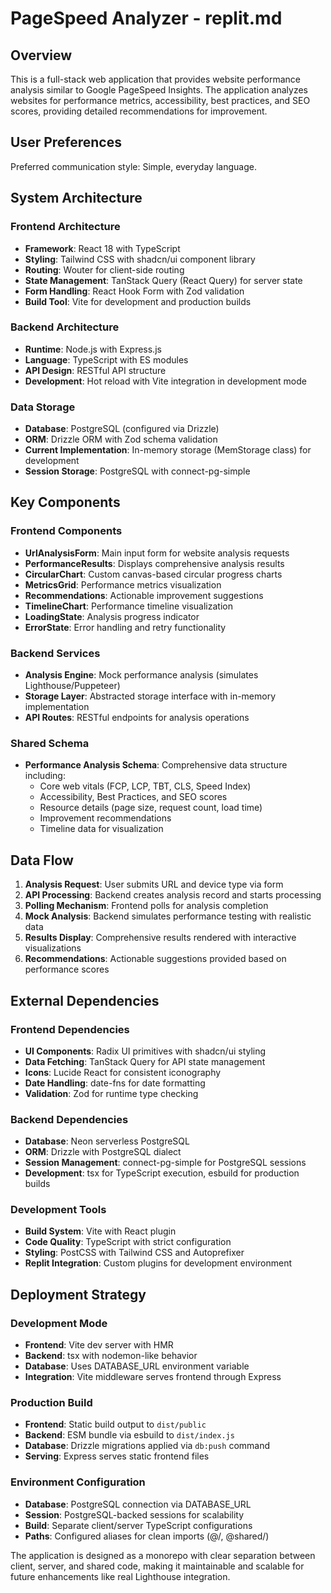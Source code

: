 # PageSpeed Analyzer - replit.md

## Overview

This is a full-stack web application that provides website performance analysis similar to Google PageSpeed Insights. The application analyzes websites for performance metrics, accessibility, best practices, and SEO scores, providing detailed recommendations for improvement.

## User Preferences

Preferred communication style: Simple, everyday language.

## System Architecture

### Frontend Architecture
- **Framework**: React 18 with TypeScript
- **Styling**: Tailwind CSS with shadcn/ui component library
- **Routing**: Wouter for client-side routing
- **State Management**: TanStack Query (React Query) for server state
- **Form Handling**: React Hook Form with Zod validation
- **Build Tool**: Vite for development and production builds

### Backend Architecture
- **Runtime**: Node.js with Express.js
- **Language**: TypeScript with ES modules
- **API Design**: RESTful API structure
- **Development**: Hot reload with Vite integration in development mode

### Data Storage
- **Database**: PostgreSQL (configured via Drizzle)
- **ORM**: Drizzle ORM with Zod schema validation
- **Current Implementation**: In-memory storage (MemStorage class) for development
- **Session Storage**: PostgreSQL with connect-pg-simple

## Key Components

### Frontend Components
- **UrlAnalysisForm**: Main input form for website analysis requests
- **PerformanceResults**: Displays comprehensive analysis results
- **CircularChart**: Custom canvas-based circular progress charts
- **MetricsGrid**: Performance metrics visualization
- **Recommendations**: Actionable improvement suggestions
- **TimelineChart**: Performance timeline visualization
- **LoadingState**: Analysis progress indicator
- **ErrorState**: Error handling and retry functionality

### Backend Services
- **Analysis Engine**: Mock performance analysis (simulates Lighthouse/Puppeteer)
- **Storage Layer**: Abstracted storage interface with in-memory implementation
- **API Routes**: RESTful endpoints for analysis operations

### Shared Schema
- **Performance Analysis Schema**: Comprehensive data structure including:
  - Core web vitals (FCP, LCP, TBT, CLS, Speed Index)
  - Accessibility, Best Practices, and SEO scores
  - Resource details (page size, request count, load time)
  - Improvement recommendations
  - Timeline data for visualization

## Data Flow

1. **Analysis Request**: User submits URL and device type via form
2. **API Processing**: Backend creates analysis record and starts processing
3. **Polling Mechanism**: Frontend polls for analysis completion
4. **Mock Analysis**: Backend simulates performance testing with realistic data
5. **Results Display**: Comprehensive results rendered with interactive visualizations
6. **Recommendations**: Actionable suggestions provided based on performance scores

## External Dependencies

### Frontend Dependencies
- **UI Components**: Radix UI primitives with shadcn/ui styling
- **Data Fetching**: TanStack Query for API state management
- **Icons**: Lucide React for consistent iconography
- **Date Handling**: date-fns for date formatting
- **Validation**: Zod for runtime type checking

### Backend Dependencies
- **Database**: Neon serverless PostgreSQL
- **ORM**: Drizzle with PostgreSQL dialect
- **Session Management**: connect-pg-simple for PostgreSQL sessions
- **Development**: tsx for TypeScript execution, esbuild for production builds

### Development Tools
- **Build System**: Vite with React plugin
- **Code Quality**: TypeScript with strict configuration
- **Styling**: PostCSS with Tailwind CSS and Autoprefixer
- **Replit Integration**: Custom plugins for development environment

## Deployment Strategy

### Development Mode
- **Frontend**: Vite dev server with HMR
- **Backend**: tsx with nodemon-like behavior
- **Database**: Uses DATABASE_URL environment variable
- **Integration**: Vite middleware serves frontend through Express

### Production Build
- **Frontend**: Static build output to `dist/public`
- **Backend**: ESM bundle via esbuild to `dist/index.js`
- **Database**: Drizzle migrations applied via `db:push` command
- **Serving**: Express serves static frontend files

### Environment Configuration
- **Database**: PostgreSQL connection via DATABASE_URL
- **Session**: PostgreSQL-backed sessions for scalability
- **Build**: Separate client/server TypeScript configurations
- **Paths**: Configured aliases for clean imports (@/, @shared/)

The application is designed as a monorepo with clear separation between client, server, and shared code, making it maintainable and scalable for future enhancements like real Lighthouse integration.